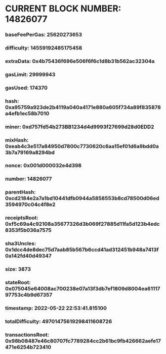 # CURRENT BLOCK NUMBER: 14826077

### baseFeePerGas: 25620273653
### difficulty: 14559192485175458
### extraData: 0x4b75436f696e506f6f6c1d8b31b562ac32304a
### gasLimit: 29999943
### gasUsed: 174370
### hash: 0xa95759a923de2b4119a040a4171e880a605f734a89f835878a4efb1ec58b7010
### miner: 0xd757fd54b273BB1234d4d9993f27699d28d0EDD2
### mixHash: 0xeab4c3e517a84950d7800c7730620c6aa15ef01d6a9bdd0a3b7a79169a8294bd
### nonce: 0x001d000032e4d398
### number: 14826077
### parentHash: 0xcd2184e2a7a1bd10441dfb0944a5858553b8cd78500d06ed3594970c04c4f8e2
### receiptsRoot: 0xf5c69a4c92108a35677326d3b069f27885d11fa5d123b4edc8353f5b036a7575
### sha3Uncles: 0x1dcc4de8dec75d7aab85b567b6ccd41ad312451b948a7413f0a142fd40d49347
### size: 3873
### stateRoot: 0x075045e64008ac700238e07a13f3db7ef1809d8004ea6111797753c4b9d67357
### timestamp: 2022-05-22 22:53:41.815100
### totalDifficulty: 49701475619298411608726
### transactionsRoot: 0x98b08487e46c80707fc7789284cc2b61bc9fb426662aefe17471e6254b723410
